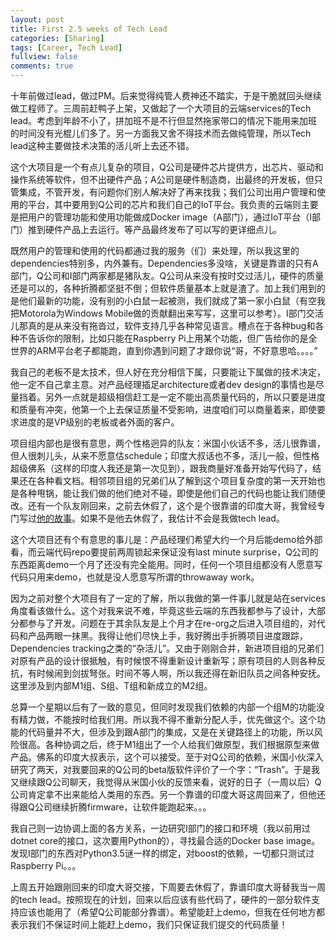 ```yaml
---
layout: post
title: First 2.5 weeks of Tech Lead
categories: [Sharing]
tags: [Career, Tech Lead]
fullview: false
comments: true
---
```


十年前做过lead，做过PM。后来觉得纯管人费神还不踏实，于是干脆就回头继续做工程师了。三周前赶鸭子上架，又做起了一个大项目的云端services的Tech lead。考虑到年龄不小了，拼加班不是不行但显然拖家带口的情况下能用来加班的时间没有光棍儿们多了。另一方面我又舍不得技术而去做纯管理，所以Tech lead这种主要做技术决策的活儿听上去还不错。

这个大项目是一个有点儿复杂的项目，Q公司是硬件芯片提供方，出芯片、驱动和操作系统等软件，但不出硬件产品；A公司是硬件制造商，出最终的开发板，但只管集成，不管开发，有问题你们别人解决好了再来找我；我们公司出用户管理和使用的平台，其中要用到Q公司的芯片和我们自己的IoT平台。我负责的云端则主要是把用户的管理功能和使用功能做成Docker image（A部门），通过IoT平台（I部门）推到硬件产品上去运行。等产品最终发布了可以写的更详细点儿。

既然用户的管理和使用的代码都通过我的服务（们）来处理，所以我这里的dependencies特别多，内外兼有。Dependencies多没啥，关键是靠谱的只有A部门，Q公司和I部门两家都是猪队友。Q公司从来没有按时交过活儿，硬件的质量还是可以的，各种折腾都坚挺不倒；但软件质量基本上就是渣了。加上我们用到的是他们最新的功能，没有别的小白鼠一起被测，我们就成了第一家小白鼠（有空我把Motorola为Windows Mobile做的贡献翻出来写写，这里可以参考）。I部门交活儿那真的是从来没有拖沓过，软件支持几乎各种常见语言。槽点在于各种bug和各种不告诉你的限制，比如只能在Raspberry Pi上用某个功能，但广告给你的是全世界的ARM平台老子都能跑，直到你遇到问题了才跟你说“哥，不好意思哈。。。。”

我自己的老板不是太技术，但人好在充分相信下属，只要能让下属做的技术决定，他一定不自己拿主意。对产品经理插足architecture或者dev design的事情也是尽量挡着。另外一点就是超级相信赶工是一定不能出高质量代码的，所以只要是进度和质量有冲突，他第一个上去保证质量不受影响，进度咱们可以商量着来，即使要求进度的是VP级别的老板或者外面的客户。

项目组内部也是很有意思，两个性格迥异的队友：米国小伙话不多，活儿很靠谱，但人很刺儿头，从来不愿意估schedule；印度大叔话也不多，活儿一般，但性格超级佛系（这样的印度人我还是第一次见到），跟我商量好准备开始写代码了，结果还在各种看文档。相邻项目组的兄弟们从了解到这个项目复杂度的第一天开始也是各种甩锅，能让我们做的他们绝对不碰，即使是他们自己的代码也能让我们随便改。还有一个队友刚回来，之前去休假了，这个是个很靠谱的印度大哥，我曾经专门写过[他的故事](2018-07-18-Why-How-What.md)。如果不是他去休假了，我估计不会是我做tech lead。

这个大项目还有个有意思的事儿是：产品经理们希望大约一个月后能demo给外部看，而云端代码repo要提前两周锁起来保证没有last minute surprise，Q公司的东西距离demo一个月了还没有完全能用。同时，任何一个项目组都没有人愿意写代码只用来demo，也就是没人愿意写所谓的throwaway work。

因为之前对整个大项目有了一定的了解，所以我做的第一件事儿就是站在services角度看该做什么。这个对我来说不难，毕竟这些云端的东西我都参与了设计，大部分都参与了开发。问题在于其余队友是上个月才在re-org之后进入项目组的，对代码和产品两眼一抹黑。我得让他们尽快上手，我好腾出手折腾项目进度跟踪，Dependencies tracking之类的“杂活儿”。又由于刚刚合并，新进项目组的兄弟们对原有产品的设计很抵触，有时候恨不得重新设计重新写；原有项目的人则各种反抗，有时候闹到剑拔弩张。时间不等人啊，所以我还得在新旧队员之间各种安抚。这里涉及到内部M1组、S组、T组和新成立的M2组。

总算一个星期以后有了一致的意见，但同时发现我们依赖的内部一个组M的功能没有精力做，不能按时给我们用。所以我不得不重新分配人手，优先做这个。这个功能的代码量并不大，但涉及到跟A部门的集成，又是在关键路径上的功能，所以风险很高。各种协调之后，终于M1组出了一个人给我们做原型，我们根据原型来做产品。佛系的印度大叔表示，这个可以接受。至于对Q公司的依赖，米国小伙深入研究了两天，对我要回来的Q公司的beta版软件评价了一个字：“Trash”。于是我又继续跟Q公司聊天，我觉得从米国小伙的反馈来看，说好的日子（一周以后）Q公司肯定拿不出来能给人类用的东西。另一个靠谱的印度大哥这周回来了，但他还得跟Q公司继续折腾firmware，让软件能跑起来。。。

我自己则一边协调上面的各方关系，一边研究I部门的接口和环境（我以前用过dotnet core的接口，这次要用Python的），寻找最合适的Docker base image。发现I部门的东西对Python3.5谜一样的绑定，对boost的依赖，一切都只测试过Raspberry Pi。。。

上周五开始跟刚回来的印度大哥交接，下周要去休假了，靠谱印度大哥替我当一周的tech lead。按照现在的计划，回来以后应该有些代码了，硬件的一部分软件支持应该也能用了（希望Q公司能部分靠谱）。希望能赶上demo，但我在任何地方都表示我们不保证时间上能赶上demo，我们只保证我们提交的代码质量！